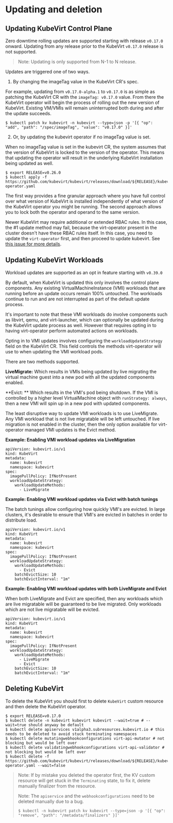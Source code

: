 # Updating and deletion

## Updating KubeVirt Control Plane

Zero downtime rolling updates are supported starting with release
`v0.17.0` onward. Updating from any release prior to the KubeVirt
`v0.17.0` release is not supported.

> Note: Updating is only supported from N-1 to N release.

Updates are triggered one of two ways.

1.  By changing the imageTag value in the KubeVirt CR's spec.

For example, updating from `v0.17.0-alpha.1` to `v0.17.0` is as simple
as patching the KubeVirt CR with the `imageTag: v0.17.0` value. From
there the KubeVirt operator will begin the process of rolling out the
new version of KubeVirt. Existing VM/VMIs will remain uninterrupted both
during and after the update succeeds.

    $ kubectl patch kv kubevirt -n kubevirt --type=json -p '[{ "op": "add", "path": "/spec/imageTag", "value": "v0.17.0" }]'

2.  Or, by updating the kubevirt operator if no imageTag value is set.

When no imageTag value is set in the kubevirt CR, the system assumes
that the version of KubeVirt is locked to the version of the operator.
This means that updating the operator will result in the underlying
KubeVirt installation being updated as well.

    $ export RELEASE=v0.26.0
    $ kubectl apply -f https://github.com/kubevirt/kubevirt/releases/download/${RELEASE}/kubevirt-operator.yaml

The first way provides a fine granular approach where you have full
control over what version of KubeVirt is installed independently of what
version of the KubeVirt operator you might be running. The second
approach allows you to lock both the operator and operand to the same
version.

Newer KubeVirt may require additional or extended RBAC rules. In this
case, the #1 update method may fail, because the virt-operator present
in the cluster doesn't have these RBAC rules itself. In this case, you
need to update the `virt-operator` first, and then proceed to update
kubevirt. See [this issue for more
details](https://github.com/kubevirt/kubevirt/issues/2533).

## Updating KubeVirt Workloads

Workload updates are supported as an opt in feature starting with `v0.39.0`

By default, when KubeVirt is updated this only involves the control plane
components. Any existing VirtualMachineInstance (VMI) workloads that are
running before an update occurs remain 100% untouched. The workloads
continue to run and are not interrupted as part of the default update process.

It's important to note that these VMI workloads do involve components such as
libvirt, qemu, and virt-launcher, which can optionally be updated during the
KubeVirt update process as well. However that requires opting in to having
virt-operator perform automated actions on workloads.

Opting in to VMI updates involves configuring the `workloadUpdateStrategy`
field on the KubeVirt CR. This field controls the methods virt-operator will
use to when updating the VMI workload pods.

There are two methods supported.

**LiveMigrate:** Which results in VMIs being updated by live migrating the
virtual machine guest into a new pod with all the updated components enabled.

**Evict: ** Which results in the VMI's pod being shutdown. If the VMI is
controlled by a higher level VirtualMachine object with `runStrategy: always`,
then a new VMI will spin up in a new pod with updated components.

The least disruptive way to update VMI workloads is to use LiveMigrate. Any
VMI workload that is not live migratable will be left untouched. If live
migration is not enabled in the cluster, then the only option available for
virt-operator managed VMI updates is the Evict method.


**Example: Enabling VMI workload updates via LiveMigration**

```console
apiVersion: kubevirt.io/v1
kind: KubeVirt
metadata:
  name: kubevirt
  namespace: kubevirt
spec:
  imagePullPolicy: IfNotPresent
  workloadUpdateStrategy:
    workloadUpdateMethods:
      - LiveMigrate
```

**Example: Enabling VMI workload updates via Evict with batch tunings**

The batch tunings allow configuring how quickly VMI's are evicted. In large
clusters, it's desirable to ensure that VMI's are evicted in batches in order
to distribute load.

```console
apiVersion: kubevirt.io/v1
kind: KubeVirt
metadata:
  name: kubevirt
  namespace: kubevirt
spec:
  imagePullPolicy: IfNotPresent
  workloadUpdateStrategy:
    workloadUpdateMethods:
      - Evict
    batchEvictSize: 10
    batchEvictInterval: "1m"
```


**Example: Enabling VMI workload updates with both LiveMigrate and Evict**

When both LiveMigrate and Evict are specified, then any workloads which are
live migratable will be guaranteed to be live migrated. Only workloads which
are not live migratable will be evicted.


```console
apiVersion: kubevirt.io/v1
kind: KubeVirt
metadata:
  name: kubevirt
  namespace: kubevirt
spec:
  imagePullPolicy: IfNotPresent
  workloadUpdateStrategy:
    workloadUpdateMethods:
      - LiveMigrate
      - Evict
    batchEvictSize: 10
    batchEvictInterval: "1m"
```

## Deleting KubeVirt

To delete the KubeVirt you should first to delete `KubeVirt` custom
resource and then delete the KubeVirt operator.

    $ export RELEASE=v0.17.0
    $ kubectl delete -n kubevirt kubevirt kubevirt --wait=true # --wait=true should anyway be default
    $ kubectl delete apiservices v1alpha3.subresources.kubevirt.io # this needs to be deleted to avoid stuck terminating namespaces
    $ kubectl delete mutatingwebhookconfigurations virt-api-mutator # not blocking but would be left over
    $ kubectl delete validatingwebhookconfigurations virt-api-validator # not blocking but would be left over
    $ kubectl delete -f https://github.com/kubevirt/kubevirt/releases/download/${RELEASE}/kubevirt-operator.yaml --wait=false

> Note: If by mistake you deleted the operator first, the KV custom
> resource will get stuck in the `Terminating` state, to fix it, delete
> manually finalizer from the resource.
>
> Note: The `apiservice` and the `webhookconfigurations` need to be
> deleted manually due to a bug.
>
>     $ kubectl -n kubevirt patch kv kubevirt --type=json -p '[{ "op": "remove", "path": "/metadata/finalizers" }]'

